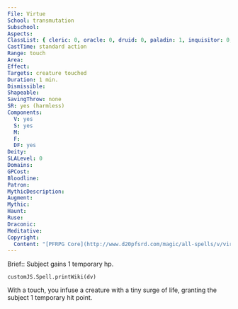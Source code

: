 ```yaml
---
File: Virtue
School: transmutation
Subschool: 
Aspects: 
ClassList: { cleric: 0, oracle: 0, druid: 0, paladin: 1, inquisitor: 0, shaman: 0, psychic: 0, spiritualist: 0, medium: 0 }
CastTime: standard action
Range: touch
Area: 
Effect: 
Targets: creature touched
Duration: 1 min.
Dismissible: 
Shapeable: 
SavingThrow: none
SR: yes (harmless)
Components:
  V: yes
  S: yes
  M: 
  F: 
  DF: yes
Deity: 
SLALevel: 0
Domains: 
GPCost: 
Bloodline: 
Patron: 
MythicDescription: 
Augment: 
Mythic: 
Haunt: 
Ruse: 
Draconic: 
Meditative: 
Copyright:
  Content: "[PFRPG Core](http://www.d20pfsrd.com/magic/all-spells/v/virtue)"
---
```

Brief:: Subject gains 1 temporary hp.

```dataviewjs
customJS.Spell.printWiki(dv)
```

With a touch, you infuse a creature with a tiny surge of life, granting the subject 1 temporary hit point.
